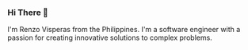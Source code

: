 ### Hi There 👋





I'm Renzo Visperas from the Philippines. I'm a software engineer with a passion for creating innovative solutions to complex problems.
